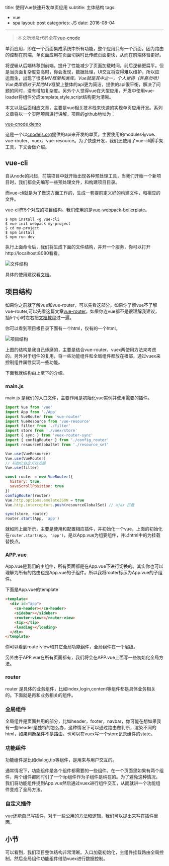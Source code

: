 title: 使用Vue快速开发单页应用
subtitle: 主体结构
tags:
  - vue
  - spa
layout: post
categories: JS
date: 2016-08-04
---

> 本文所涉及代码全在[vue-cnode](https://github.com/wszgxa/vue-cnode)


单页应用，即在一个页面集成系统中所有功能，整个应用只有一个页面。因为路由的控制在前端，单页面应用在页面切换时比传统页面更快，从而在前端体验更好。

将逻辑从后端转移到前端，提升了性能减少了页面加载时间，前后逻辑更扁平。但是当页面复杂度变高时，你会发现，数据处理，UI交互将变得难以维护，所以应运而生，出现了很多MV*框架和类库。Vue就是其中之一，个人觉得（非喜勿喷）Vue类库相对于其他MV*框架上整体的api更为简洁，提供的api很平衡，解决了问题的同时，没有增加复杂度。另外个人觉得vue在大型应用，开发中使用vue-loader将组件分成template,style,script结构更为清晰。

本文以及后面相应文章，主要是vue相关技术栈来快速的实现单页应用开发。系列文章将以一个实际项目进行讲解，项目的github地址为：

[vue-cnode demo](https://github.com/wszgxa/vue-cnode)

这是一个以[cnodejs.org](cnodejs.org)提供的api来开发的单页，主要使用的modules有vue、vue-router、vuex、vue-resource。为了快速开发，我们还使用了vue-cli脚手架工具，下文会做介绍。
<!--more-->

## vue-cli

自从node的兴起，前端项目中就开始出现各种预处理工具，当我们开始一个新项目时，我们都会先编写一些预处理文件，和构建项目目录。

而vue-cli就是为了做这方面工作的，生成一套提前定义好的构建文件，和相应的文件。

vue-cli有5个对应的项目结构。我们使用的是[vue-webpack-boilerplate](https://github.com/vuejs-templates/webpack)。

```
$ npm install -g vue-cli
$ vue init webpack my-project
$ cd my-project
$ npm install
$ npm run dev

```
执行上面命令后，我们将生成下面的文件结构，并开一个服务，你可以打开http://localhost:8080看看。

![文件结构](http://7fvhwe.com1.z0.glb.clouddn.com/tree.png)

具体的使用建议看[文档](http://vuejs-templates.github.io/webpack/)。

## 项目结构

如果你之前就了解vue和vue-router，可以先看这部分。如果你了解vue不了解vue-router,可以先看这篇文章[vue-router](http://hiluluke.cn/2016/08/05/vue-router/)。如果你连vue都不是很理解我建议，抽5个小时左右把[文档教程](http://cn.vuejs.org/guide/)过一遍。

你可以看到项目根目录下面有一个html，仅有的一个html。

![项目结构](http://7fvhwe.com1.z0.glb.clouddn.com/fileStruct.png)

上图的结构是我自己琢磨的，主要是结合vue-router、vuex两使用方法来考虑的。另外对于组件的复用，将一些功能组件和全局组件都放在根部，通过vuex来控制组件属性实现一些功能。

下面我就结构由上至下的介绍。

### main.js

main.js 是我们的入口文件，主要作用是初始化vue实例并使用需要的插件。
``` js
import Vue from 'vue'
import App from './App'
import VueRouter from 'vue-router'
import VueResource from 'vue-resource'
import filter from './filter'
import store from './vuex/store'
import { sync } from 'vuex-router-sync'
import { configRouter } from './config_router'
import resourceGlobalSet from './resource_set'

Vue.use(VueResource)
Vue.use(VueRouter)
// 初始化自定义过滤器
Vue.use(filter)

const router = new VueRouter({
  history: true,
  saveScrollPosition: true
})
configRouter(router)
Vue.http.options.emulateJSON = true
Vue.http.interceptors.push(resourceGlobalSet) // ajax 拦截

sync(store, router)
router.start(App, 'app')
```
就如同上面所示，主要是使用和配置相应插件，并初始化一个vue，上面的初始化在`router.start(App, 'app')`，是以App.vue为组要组件，并以html中的<app></app>为挂载替换点。

### APP.vue 

App.vue是我们的主组件，所有页面都是在App.vue下进行切换的。其实你也可以理解为所有的路由也是App.vue的子组件。所以我将router标示为App.vue的子组件。

下面是App.vue的template
``` html
<template>
  <div id="app">
    <cn-header></cn-header>
    <sidebar></sidebar>
    <router-view></router-view>
    <tip></tip>
    <loading></loading>
  </div>
</template>
```
你可以看到route-view和其它全局功能组件，全局组件在一个层级。

另外由于APP.vue在所有页面都有，我们将会在APP.vue上面写一些初始化全局方法。

### router

router 是具体的业务组件，比如index,login,content等组件都是具体业务相关的。下面就是再和业务相关的组件。

### 全局组件

全局组件是页面共用的部分，比如header，footer，navbar，你可能在想如果我有一些header是独特的怎么办，这种情况下可以通过路由做判断，渲染不同的html，如果判断条件不是路由，也可以在vuex写一个store记录组件的state。

### 功能组件

功能组件是比如dialog,tip等组件，是用来与用户交互的。

通常情况下，功能组件是各个组件都需要的一些组件。在一个页面里如果有两个组件，两个组件都同时引了一个tip组件作为子组件是纯在的。为了避免这种情况，我们将功能组件提到App.vue然后通过vuex进行组件交互，从而就讲一个功能组件变成了全局方法。

### 自定义插件

vue还能自己写插件。对于一些公用的方法和逻辑，我们可以提出来写在插件里面。


## 小节

可以看到，我们项目整体结构非常清晰。入口加载初始化，主组件挂载路由全局控制，然后全局组件功能组件借助vuex进行数据控制。